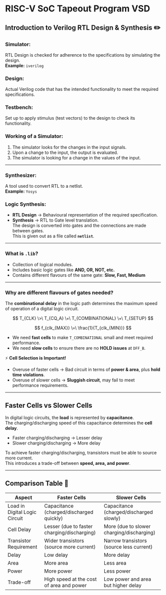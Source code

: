 # RISC-V SoC Tapeout Program VSD
## Introduction to Verilog RTL Design & Synthesis ✏️

### Simulator:
RTL Design is checked for adherence to the specifications by simulating the design.  
**Example:** `iverilog`

### Design:
Actual Verilog code that has the intended functionality to meet the required specifications. 

### Testbench:
Set up to apply stimulus (test vectors) to the design to check its functionality. 

### Working of a Simulator:
1. The simulator looks for the changes in the input signals.  
2. Upon a change to the input, the output is evaluated.  
3. The simulator is looking for a change in the values of the input.  

---

### Synthesizer:
A tool used to convert RTL to a netlist.  
**Example:** `Yosys`

### Logic Synthesis:
- **RTL Design** → Behavioural representation of the required specification.  
- **Synthesis** → RTL to Gate level translation.  
  The design is converted into gates and the connections are made between gates.  
  This is given out as a file called **`netlist`**.

---

### What is `.lib`?
- Collection of logical modules.  
- Includes basic logic gates like **AND, OR, NOT, etc.**  
- Contains different flavours of the same gate: **Slow, Fast, Medium**  

---

### Why are different flavours of gates needed?
The **combinational delay** in the logic path determines the maximum speed of operation of a digital logic circuit.  

$$
T_{CLK} \>\ T_{CQ_A} \+\ T_{COMBINATIONAL} \+\ T_{SETUP}
$$

$$
f_{clk_{MAX}} \=\ \frac{1}{T_{clk_{MIN}}}
$$


- We need **fast cells** to make `T_COMBINATIONAL` small and meet required performance.  
- We need **slow cells** to ensure there are no **HOLD issues** at `DFF_B`.  

⚡ **Cell Selection is Important!**  
- Overuse of faster cells → Bad circuit in terms of **power & area**, plus **hold time violations**.  
- Overuse of slower cells → **Sluggish circuit**, may fail to meet performance requirements.  

---

## Faster Cells vs Slower Cells

In digital logic circuits, the **load** is represented by **capacitance**.  
The charging/discharging speed of this capacitance determines the **cell delay**.

- Faster charging/discharging → Lesser delay  
- Slower charging/discharging → More delay  

To achieve faster charging/discharging, transistors must be able to source more current.  
This introduces a trade-off between **speed, area, and power**.

---

## Comparison Table 📜

| **Aspect**                       | **Faster Cells**                              | **Slower Cells**                             |
|----------------------------------|-----------------------------------------------|----------------------------------------------|
| Load in Digital Logic Circuit    | Capacitance (charged/discharged quickly)       | Capacitance (charged/discharged slowly)       |
| Cell Delay                       | Lesser (due to faster charging/discharging)    | More (due to slower charging/discharging)     |
| Transistor Requirement           | Wider transistors (source more current)        | Narrow transistors (source less current)      |
| Delay                            | Low delay                                      | More delay                                    |
| Area                             | More area                                      | Less area                                     |
| Power                            | More power                                     | Less power                                    |
| Trade-off                        | High speed at the cost of area and power       | Low power and area but higher delay           |

